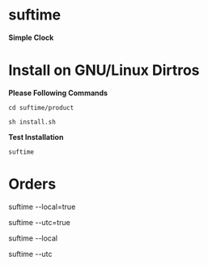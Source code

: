 # suftime
<strong>Simple Clock</strong>

# Install on GNU/Linux Dirtros 
<b>Please Following Commands</b>

`cd suftime/product`

`sh install.sh`

<b>Test Installation</b>

`suftime`

# Orders

<p>suftime --local=true</p>
<p>suftime --utc=true</p>

<p>suftime --local</p>
<p>suftime --utc</p>
